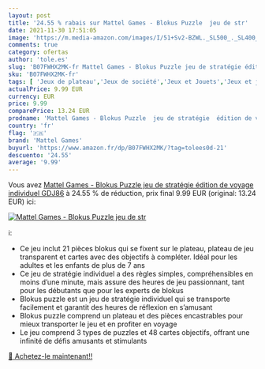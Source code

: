```yaml
---
layout: post
title: '24.55 % rabais sur Mattel Games - Blokus Puzzle  jeu de str'
date: 2021-11-30 17:51:05
image: 'https://m.media-amazon.com/images/I/51+Sv2-BZWL._SL500_._SL400_.jpg'
comments: true
category: ofertas
author: 'tole.es'
slug: 'B07FWHX2MK-fr Mattel Games - Blokus Puzzle jeu de stratégie édition de...'
sku: 'B07FWHX2MK-fr'
tags: [ 'Jeux de plateau','Jeux de société','Jeux et Jouets','Jeux et jouets','mattel games', ]
actualPrice: 9.99 EUR
currency: EUR
price: 9.99
comparePrice: 13.24 EUR
prodname: 'Mattel Games - Blokus Puzzle  jeu de stratégie  édition de voyage individuel  GDJ86'
country: 'fr'
flag: '🇫🇷'
brand: 'Mattel Games'
buyurl: 'https://www.amazon.fr/dp/B07FWHX2MK/?tag=tolees0d-21'
descuento: '24.55'
average: '9.99'
---
```


Vous avez [Mattel Games - Blokus Puzzle  jeu de stratégie  édition de voyage individuel  GDJ86](https://www.amazon.fr/dp/B07FWHX2MK/?tag=tolees0d-21)  à  24.55 % de réduction, prix final  9.99 EUR (original: 13.24 EUR) ici:

[![Mattel Games - Blokus Puzzle  jeu de str](https://m.media-amazon.com/images/I/51+Sv2-BZWL._SL500_._SL400_.jpg)](https://www.amazon.fr/dp/B07FWHX2MK/?tag=tolees0d-21)

ℹ️:

- Ce jeu inclut 21 pièces blokus qui se fixent sur le plateau, plateau de jeu transparent et cartes avec des objectifs à compléter. Idéal pour les adultes et les enfants de plus de 7 ans
- Ce jeu de stratégie individuel a des règles simples, compréhensibles en moins d’une minute, mais assure des heures de jeu passionnant, tant pour les débutants que pour les experts de blokus
- ​Blokus puzzle est un jeu de stratégie individuel qui se transporte facilement et garantit des heures de réflexion en s’amusant
- Blokus puzzle comprend un plateau et des pièces encastrables pour mieux transporter le jeu et en profiter en voyage
- Le jeu comprend 3 types de puzzles et 48 cartes objectifs, offrant une infinité de défis amusants et stimulants

[🛒 Achetez-le maintenant!!](https://www.amazon.fr/dp/B07FWHX2MK/?tag=tolees0d-21)
